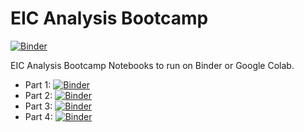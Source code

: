# EIC Analysis Bootcamp

[![Binder](https://mybinder.org/badge_logo.svg)](https://mybinder.org/v2/gh/sly2j/python-analysis-bootcamp/main)

EIC Analysis Bootcamp Notebooks to run on Binder or Google Colab. 

- Part 1: [![Binder](https://mybinder.org/badge_logo.svg)](https://mybinder.org/v2/gh/sly2j/python-analysis-bootcamp/main?filepath=1%20-%20Getting%20Started.ipynb) 
- Part 2: [![Binder](https://mybinder.org/badge_logo.svg)](https://mybinder.org/v2/gh/sly2j/python-analysis-bootcamp/main?filepath=2%20-%20Accessing%20Truth%20Information.ipynb) 
- Part 3: [![Binder](https://mybinder.org/badge_logo.svg)](https://mybinder.org/v2/gh/sly2j/python-analysis-bootcamp/main?filepath=3%20-%20Determining%20x%20and%20Q%5E2%20from%20the%20scattered%20electron.ipynb) 
- Part 4: [![Binder](https://mybinder.org/badge_logo.svg)](https://mybinder.org/v2/gh/sly2j/python-analysis-bootcamp/main?filepath=4%20-%20Comparing%20measured%20and%20true%20x%20and%20Q%5E2.ipynb) 
